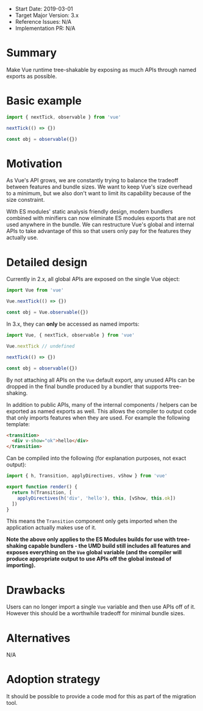 - Start Date: 2019-03-01
- Target Major Version: 3.x
- Reference Issues: N/A
- Implementation PR: N/A

# Summary

Make Vue runtime tree-shakable by exposing as much APIs through named exports as possible.

# Basic example

``` js
import { nextTick, observable } from 'vue'

nextTick(() => {})

const obj = observable({})
```

# Motivation

As Vue's API grows, we are constantly trying to balance the tradeoff between features and bundle sizes. We want to keep Vue's size overhead to a minimum, but we also don't want to limit its capability because of the size constraint.

With ES modules' static analysis friendly design, modern bundlers combined with minifiers can now eliminate ES modules exports that are not used anywhere in the bundle. We can restructure Vue's global and internal APIs to take advantage of this so that users only pay for the features they actually use.

# Detailed design

Currently in 2.x, all global APIs are exposed on the single Vue object:

``` js
import Vue from 'vue'

Vue.nextTick(() => {})

const obj = Vue.observable({})
```

In 3.x, they can **only** be accessed as named imports:

``` js
import Vue, { nextTick, observable } from 'vue'

Vue.nextTick // undefined

nextTick(() => {})

const obj = observable({})
```

By not attaching all APIs on the `Vue` default export, any unused APIs can be dropped in the final bundle produced by a bundler that supports tree-shaking.

In addition to public APIs, many of the internal components / helpers can be exported as named exports as well. This allows the compiler to output code that only imports features when they are used. For example the following template:

``` html
<transition>
  <div v-show="ok">hello</div>
</transition>
```

Can be compiled into the following (for explanation purposes, not exact output):

``` js
import { h, Transition, applyDirectives, vShow } from 'vue'

export function render() {
  return h(Transition, [
    applyDirectives(h('div', 'hello'), this, [vShow, this.ok])
  ])
}
```

This means the `Transition` component only gets imported when the application actually makes use of it.

**Note the above only applies to the ES Modules builds for use with tree-shaking capable bundlers - the UMD build still includes all features and exposes everything on the `Vue` global variable (and the compiler will produce appropriate output to use APIs off the global instead of importing).**

# Drawbacks

Users can no longer import a single `Vue` variable and then use APIs off of it. However this should be a worthwhile tradeoff for minimal bundle sizes.

# Alternatives

N/A

# Adoption strategy

It should be possible to provide a code mod for this as part of the migration tool.
